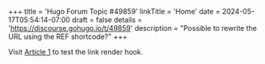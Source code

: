 +++
title = 'Hugo Forum Topic #49859'
linkTitle = 'Home'
date = 2024-05-17T05:54:14-07:00
draft = false
details = 'https://discourse.gohugo.io/t/49859'
description = "Possible to rewrite the URL using the REF shortcode?"
+++

Visit [Article 1](article-1) to test the link render hook.
